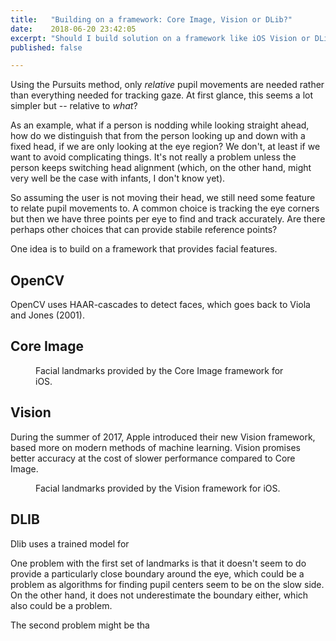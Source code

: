 ```yaml
---
title:   "Building on a framework: Core Image, Vision or DLib?"
date:    2018-06-20 23:42:05
excerpt: "Should I build solution on a framework like iOS Vision or DLib?"
published: false

---
```

Using the Pursuits method, only *relative* pupil movements are needed rather
than everything needed for tracking gaze. At first glance, this seems a lot
simpler but -- relative to *what*?

As an example, what if a person is nodding while looking straight ahead, how
do we distinguish that from the person looking up and down with a fixed
head, if we are only looking at the eye region? We don't, at least if we want
to avoid complicating things. It's not really a problem unless the person
keeps switching head alignment (which, on the other hand, might very well be
the case with infants, I don't know yet).

So assuming the user is not moving their head, we still need some feature
to relate pupil movements to. A common choice is tracking the eye corners
but then we have three points per eye to find and track accurately. Are there
perhaps other choices that can provide stabile reference points?

One idea is to build on a framework that provides facial features.

OpenCV
------
OpenCV uses HAAR-cascades to detect faces, which goes back to Viola and
Jones (2001).



Core Image
----------

<figure>
  <img src="{{ site.url }}{{ site.baseurl }}/assets/images/BioID_1170.jpg" alt="">
  <figcaption>Facial landmarks provided by the Core Image framework for iOS.</figcaption>
</figure>

Vision
------
During the summer of 2017, Apple introduced their new Vision framework, based
more on modern methods of machine learning. Vision promises better accuracy
at the cost of slower performance compared to Core Image.

<figure>
  <img src="{{ site.url }}{{ site.baseurl }}/assets/images/BioID_1170.jpg" alt="">
  <figcaption>Facial landmarks provided by the Vision framework for iOS.</figcaption>
</figure>

DLIB
----
Dlib uses a trained model for 


One problem with the first set of landmarks is that it doesn't seem to
do provide a particularly close boundary around the eye, which could be
a problem as algorithms for finding pupil centers seem to be on the slow
side. On the other hand, it does not underestimate the boundary either,
which also could be a problem.


 The second problem
might be tha

